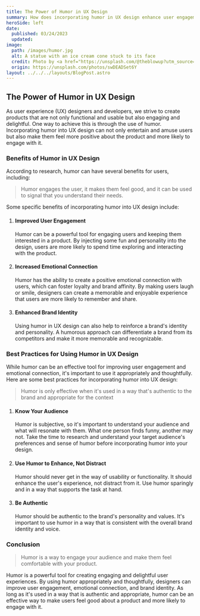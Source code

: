 ```yaml
---
title: The Power of Humor in UX Design
summary: How does incorporating humor in UX design enhance user engagement, create positive emotional connections, and increase conversions? Examples and tips on how to effectively incorporate humor in your own designs.
heroSide: left
date:
  published: 03/24/2023
  updated:
image:
  path: /images/humor.jpg
  alt: A statue with an ice cream cone stuck to its face
  credit: Photo by <a href="https://unsplash.com/@theblowup?utm_source=unsplash&utm_medium=referral&utm_content=creditCopyText">the blowup</a> on <a href="https://unsplash.com/photos/swDEADSet6Y?utm_source=unsplash&utm_medium=referral&utm_content=creditCopyText">Unsplash</a>
  origin: https://unsplash.com/photos/swDEADSet6Y
layout: ../../../layouts/BlogPost.astro
---
```


## The Power of Humor in UX Design

As user experience (UX) designers and developers, we strive to create products that are not only functional and usable but also engaging and delightful. One way to achieve this is through the use of humor. Incorporating humor into UX design can not only entertain and amuse users but also make them feel more positive about the product and more likely to engage with it.

### Benefits of Humor in UX Design

According to research, humor can have several benefits for users, including:

> Humor engages the user, it makes them feel good, and it can be used to signal that you understand their needs.

Some specific benefits of incorporating humor into UX design include:

1. #### Improved User Engagement

   Humor can be a powerful tool for engaging users and keeping them interested in a product. By injecting some fun and personality into the design, users are more likely to spend time exploring and interacting with the product.

2. #### Increased Emotional Connection

   Humor has the ability to create a positive emotional connection with users, which can foster loyalty and brand affinity. By making users laugh or smile, designers can create a memorable and enjoyable experience that users are more likely to remember and share.

3. #### Enhanced Brand Identity
   Using humor in UX design can also help to reinforce a brand's identity and personality. A humorous approach can differentiate a brand from its competitors and make it more memorable and recognizable.

### Best Practices for Using Humor in UX Design

While humor can be an effective tool for improving user engagement and emotional connection, it's important to use it appropriately and thoughtfully. Here are some best practices for incorporating humor into UX design:

> Humor is only effective when it's used in a way that's authentic to the brand and appropriate for the context

1. #### Know Your Audience

   Humor is subjective, so it's important to understand your audience and what will resonate with them. What one person finds funny, another may not. Take the time to research and understand your target audience's preferences and sense of humor before incorporating humor into your design.

2. #### Use Humor to Enhance, Not Distract

   Humor should never get in the way of usability or functionality. It should enhance the user's experience, not distract from it. Use humor sparingly and in a way that supports the task at hand.

3. #### Be Authentic
   Humor should be authentic to the brand's personality and values. It's important to use humor in a way that is consistent with the overall brand identity and voice.

### Conclusion

> Humor is a way to engage your audience and make them feel comfortable with your product.

Humor is a powerful tool for creating engaging and delightful user experiences. By using humor appropriately and thoughtfully, designers can improve user engagement, emotional connection, and brand identity. As long as it's used in a way that is authentic and appropriate, humor can be an effective way to make users feel good about a product and more likely to engage with it.
